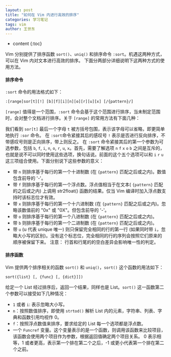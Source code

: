 ```yaml
---
layout: post
title: "如何在 Vim 内进行高效的排序"
categories: 学习笔记
tags: vim
author: 王世东
---
```


* content
{:toc}


Vim 分别提供了排序函数 `sort()`、`uniq()` 和排序命令 `:sort`。机遇这两种方式，可以在 Vim 内对文本进行高效的排序。
下面分两部分详细说明下这两种方式的使用方法。

#### 排序命令

`:sort` 命令的用法格式如下：

```
:[range]sor[t][!] [b][f][i][n][o][r][u][x] [/{pattern}/]
```

`[range]` 值得是一个范围，`:sort` 命令会基于这个范围进行排序，当未制定范围时，会对整个文档进行排序。关于 `[range]` 的常用方法有下面几种：

我们看到 `sor[t]` 最后一个字母 `t` 被方括号包围，表示该字母可以省略，即更简单地执行 `:sor` 命令。
在 `:sort`命令紧接其后的感叹号 `!` 表示是否进行反向排序，不带感叹号则是正向排序，带上则反之。
在 `:sort` 命令紧接其后的第一个参数为可选参数，包括 `b`, `f`, `i`, `n`, `o`, `r`, `u`, `x`。首先，需要了解选项 `n` `f` `x` `o` `b` 之间是互斥的，也就是说不可以同时使用这些选项，换句话说。前面的这个五个选项可以和 `i` `r` `u` 这三项组合使用。下面分别说下这些参数的意义：

- 带 `n` 则排序基于每行的第一个十进制数 (在 `{pattern}` 匹配之后或之内)。数值包含前导的 '-'。
- 带 `f` 则排序基于每行的第一个浮点数。浮点值相当于在文本( `{pattern}` 匹配的之后或之内) 上调用 str2float() 函数的结果。仅当 Vim 编译时加入浮点数支持时该标志位才有效。
- 带 `x` 则排序基于每行的第一个十六进制数 (在 `{pattern}` 匹配之后或之内)。忽略该数值前的 "0x" 或 "0X"。但包含前导的 '-'。
- 带 `o` 则排序基于每行的第一个八进制数 (在 `{pattern}` 匹配之后或之内)。
- 带 `b` 则排序基于每行的第一个二进制数 (在 `{pattern}` 匹配之后或之内)。
- 带 `u` (u 代表 unique 唯一) 则只保留完全相同的行的第一行 (如果同时带 `i`，忽略大小写的区别)。没有这个标志位，完全相同的行的序列会按照它们原来的顺序被保留下来。
  注意： 行首和行尾的的空白差异会影响唯一性的判定。

#### 排序函数

Vim 提供两个排序相关的函数 `sort()` 和 `uniq()`，`sort()` 这个函数的用法如下：

```
sort({list} [, {func} [, {dict}]])
```

给定一个 List 经过排序后，返回一个结果，同样也是 List。`sort()` 这一函数第二个参数可以接受如下几种情况：

- `1` 或者 `i`: 表示忽略大小写。
- `n`：按照数值排序，即使用 `strtod()` 解析 List 内的元素，字符串、列表、字典和函数引用均视作 0。
- `f`：按照浮点数值来排序，要求给定的 List 每一个选项都是浮点数。
- 一个 `Funcref` 变量。这个变量表示的是一个函数，则调用该函数来比较项目，该函数会使用两个项目作为参数，根据返回值确定两个项目关系。 0 表示相等，1 或者更高，表示第一个排在第二个之后，-1 或更小代表第一个排在第二个之前。
